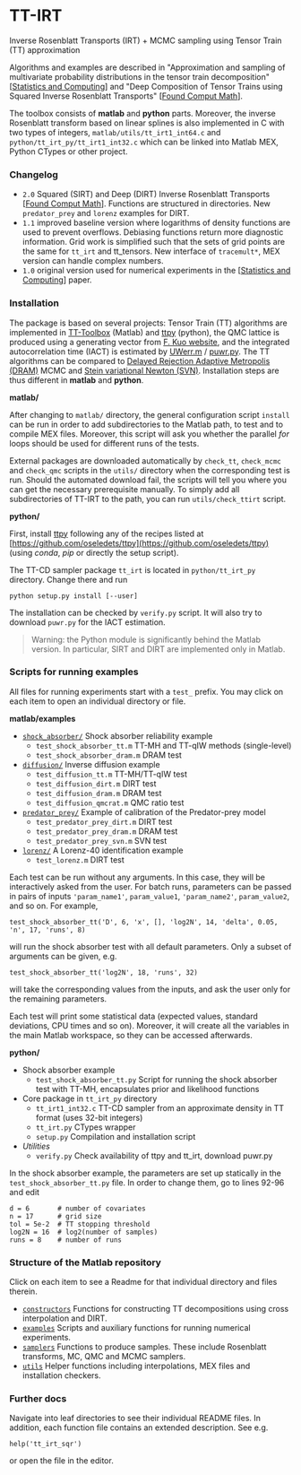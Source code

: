 # TT-IRT
Inverse Rosenblatt Transports (IRT) + MCMC sampling using Tensor Train (TT) approximation

Algorithms and examples are described in "Approximation and sampling of multivariate probability distributions in the tensor train decomposition" [[Statistics and Computing](https://doi.org/10.1007/s11222-019-09910-z)] and "Deep Composition of Tensor Trains using Squared Inverse Rosenblatt Transports" [[Found Comput Math](https://doi.org/10.1007/s10208-021-09537-5)].

The toolbox consists of **matlab** and **python** parts. Moreover, the inverse Rosenblatt transform based on linear splines is also implemented in C with two types of integers, `matlab/utils/tt_irt1_int64.c` and `python/tt_irt_py/tt_irt1_int32.c` which can be linked into Matlab MEX, Python CTypes or other project.

### Changelog

 * `2.0` Squared (SIRT) and Deep (DIRT) Inverse Rosenblatt Transports [[Found Comput Math](https://doi.org/10.1007/s10208-021-09537-5)]. Functions are structured in directories. New `predator_prey` and `lorenz` examples for DIRT.
 * `1.1` improved baseline version where logarithms of density functions are used to prevent overflows. Debiasing functions return more diagnostic information. Grid work is simplified such that the sets of grid points are the same for `tt_irt` and tt_tensors. New interface of `tracemult*`, MEX version can handle complex numbers.
 * `1.0` original version used for numerical experiments in the [[Statistics and Computing](https://doi.org/10.1007/s11222-019-09910-z)] paper.

### Installation

The package is based on several projects: Tensor Train (TT) algorithms are implemented in [TT-Toolbox](https://github.com/oseledets/TT-Toolbox) (Matlab) and [ttpy](https://github.com/oseledets/ttpy) (python), the QMC lattice is produced using a generating vector from [F. Kuo website](http://web.maths.unsw.edu.au/~fkuo/lattice/index.html), and the integrated autocorrelation time (IACT) is estimated by [UWerr.m](https://www.physik.hu-berlin.de/de/com/ALPHAsoft) / [puwr.py](https://github.com/dhesse/py-uwerr).
The TT algorithms can be compared to [Delayed Rejection Adaptive Metropolis (DRAM)](http://helios.fmi.fi/~lainema/dram/) MCMC and [Stein variational Newton (SVN)](https://github.com/gianlucadetommaso/Stein-variational-samplers).
Installation steps are thus different in **matlab** and **python**.

**matlab/**

After changing to `matlab/` directory, the general configuration script `install` can be run in order to add subdirectories to the Matlab path, to test and to compile MEX files.
Moreover, this script will ask you whether the parallel *for* loops should be used for different runs of the tests.

External packages are downloaded automatically by `check_tt`, `check_mcmc` and `check_qmc` scripts in the `utils/` directory when the corresponding test is run. Should the automated download fail, the scripts will tell you where you can get the necessary prerequisite manually.
To simply add all subdirectories of TT-IRT to the path, you can run `utils/check_ttirt` script.


**python/**

First, install [ttpy](https://github.com/oseledets/ttpy) following any of the recipes listed at [https://github.com/oseledets/ttpy](https://github.com/oseledets/ttpy) (using *conda*, *pip* or directly the setup script).

The TT-CD sampler package `tt_irt` is located in `python/tt_irt_py` directory. Change there and run
```
python setup.py install [--user]
```
The installation can be checked by `verify.py` script. It will also try to download `puwr.py` for the IACT estimation.

>Warning: the Python module is significantly behind the Matlab version. In particular, SIRT and DIRT are implemented only in Matlab.

### Scripts for running examples

All files for running experiments start with a `test_` prefix. You may click on each item to open an individual directory or file.

**matlab/examples**
 * [`shock_absorber/`](https://github.com/dolgov/TT-IRT/tree/master/matlab/examples/shock_absorber)                   Shock absorber reliability example
   - `test_shock_absorber_tt.m`        TT-MH and TT-qIW methods (single-level)
   - `test_shock_absorber_dram.m`      DRAM test
 * [`diffusion/`](https://github.com/dolgov/TT-IRT/tree/master/matlab/examples/diffusion)                        Inverse diffusion example
   - `test_diffusion_tt.m`             TT-MH/TT-qIW test
   - `test_diffusion_dirt.m`           DIRT test
   - `test_diffusion_dram.m`           DRAM test
   - `test_diffusion_qmcrat.m`         QMC ratio test
 * [`predator_prey/`](https://github.com/dolgov/TT-IRT/tree/master/matlab/examples/predator_prey)                    Example of calibration of the Predator-prey model
   - `test_predator_prey_dirt.m`       DIRT test
   - `test_predator_prey_dram.m`       DRAM test
   - `test_predator_prey_svn.m`        SVN test
 * [`lorenz/`](https://github.com/dolgov/TT-IRT/tree/master/matlab/examples/lorenz)                           A Lorenz-40 identification example
   - `test_lorenz.m`                   DIRT test

Each test can be run without any arguments. In this case, they will be interactively asked from the user. For batch runs, parameters can be passed in pairs of inputs ``'param_name1'``, ``param_value1``, ``'param_name2'``, ``param_value2``, and so on. For example,
```
test_shock_absorber_tt('D', 6, 'x', [], 'log2N', 14, 'delta', 0.05, 'n', 17, 'runs', 8)
```
will run the shock absorber test with all default parameters. Only a subset of arguments can be given, e.g.
```
test_shock_absorber_tt('log2N', 18, 'runs', 32)
```
will take the corresponding values from the inputs, and ask the user only for the remaining parameters.

Each test will print some statistical data (expected values, standard deviations, CPU times and so on).
Moreover, it will create all the variables in the main Matlab workspace, so they can be accessed afterwards.


**python/**
 * Shock absorber example
   - `test_shock_absorber_tt.py` Script for running the shock absorber test with TT-MH, encapsulates prior and likelihood functions
 * Core package in `tt_irt_py` directory
   - `tt_irt1_int32.c`  TT-CD sampler from an approximate density in TT format (uses 32-bit integers)
   - `tt_irt.py`        CTypes wrapper
   - `setup.py`         Compilation and installation script
 * *Utilities*
   - `verify.py`        Check availability of ttpy and tt_irt, download puwr.py

In the shock absorber example, the parameters are set up statically in the `test_shock_absorber_tt.py` file. In order to change them, go to lines 92-96 and edit
```
d = 6       # number of covariates
n = 17      # grid size
tol = 5e-2  # TT stopping threshold
log2N = 16  # log2(number of samples)
runs = 8    # number of runs
```


### Structure of the Matlab repository

Click on each item to see a Readme for that individual directory and files therein.

 * [`constructors`](https://github.com/dolgov/TT-IRT/tree/master/matlab/constructors)   Functions for constructing TT decompositions using cross interpolation and DIRT.
 * [`examples`](https://github.com/dolgov/TT-IRT/tree/master/matlab/examples)       Scripts and auxiliary functions for running numerical experiments.
 * [`samplers`](https://github.com/dolgov/TT-IRT/tree/master/matlab/samplers)       Functions to produce samples. These include Rosenblatt transforms, MC, QMC and MCMC samplers.
 * [`utils`](https://github.com/dolgov/TT-IRT/tree/master/matlab/utils)          Helper functions including interpolations, MEX files and installation checkers.


### Further docs

Navigate into leaf directories to see their individual README files.
In addition, each function file contains an extended description. See e.g.
```
help('tt_irt_sqr')
```
or open the file in the editor.
